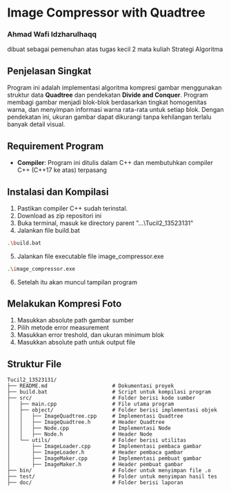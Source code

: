 # Image Compressor with Quadtree
### Ahmad Wafi Idzharulhaqq
dibuat sebagai pemenuhan atas tugas kecil 2 mata kuliah Strategi Algoritma

## Penjelasan Singkat
Program ini adalah implementasi algoritma kompresi gambar menggunakan struktur data **Quadtree** dan pendekatan **Divide and Conquer**. Program membagi gambar menjadi blok-blok berdasarkan tingkat homogenitas warna, dan menyimpan informasi warna rata-rata untuk setiap blok. Dengan pendekatan ini, ukuran gambar dapat dikurangi tanpa kehilangan terlalu banyak detail visual.

## Requirement Program
- **Compiler**: Program ini ditulis dalam C++ dan membutuhkan compiler C++ (C++17 ke atas) terpasang

## Instalasi dan Kompilasi
1. Pastikan compiler C++ sudah terinstal.
2. Download as zip repositori ini
3. Buka terminal, masuk ke directory parent "...\Tucil2_13523131"
4. Jalankan file build.bat 
```bash
.\build.bat
```
5. Jalankan file executable file image_compressor.exe
```bash
.\image_compressor.exe
```
6. Setelah itu akan muncul tampilan program

## Melakukan Kompresi Foto
1. Masukkan absolute path gambar sumber
2. Pilih metode error measurement
3. Masukkan error treshold, dan ukuran minimum blok
4. Masukkan absolute path untuk output file

## Struktur File
```
Tucil2_13523131/
├── README.md                     # Dokumentasi proyek
├── build.bat                     # Script untuk kompilasi program
├── src/                          # Folder berisi kode sumber
│   ├── main.cpp                  # File utama program
│   ├── object/                   # Folder berisi implementasi objek
│   │   ├── ImageQuadtree.cpp     # Implementasi Quadtree
│   │   ├── ImageQuadtree.h       # Header Quadtree
│   │   ├── Node.cpp              # Implementasi Node
│   │   ├── Node.h                # Header Node
│   └── utils/                    # Folder berisi utilitas
│       ├── ImageLoader.cpp       # Implementasi pembaca gambar
│       ├── ImageLoader.h         # Header pembaca gambar
│       ├── ImageMaker.cpp        # Implementasi pembuat gambar
│       ├── ImageMaker.h          # Header pembuat gambar
├── bin/                          # Folder untuk menyimpan file .o
├── test/                         # Folder untuk menyimpan hasil tes
├── doc/                          # Folder berisi laporan
```

